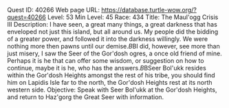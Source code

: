 Quest ID: 40266
Web page URL: https://database.turtle-wow.org/?quest=40266
Level: 53
Min Level: 45
Race: 434
Title: The Maul'ogg Crisis III
Description: I have seen, a great many things, a great darkness that has enveloped not just this island, but all around us. My people did the bidding of a greater power, and followed it into the darkness willingly. We were nothing more then pawns until our demise.$B$BI did, however, see more than just misery, I saw the Seer of the Gor'dosh ogres, a once old friend of mine. Perhaps it is he that can offer some wisdom, or suggestion on how to continue, maybe it is he, who has the answers.$B$BSeer Bol'ukk resides within the Gor'dosh Heights amongst the rest of his tribe, you should find him on Lapidis Isle far to the north, the Gor'dosh Heights rest at its north western side.
Objective: Speak with Seer Bol'ukk at the Gor'dosh Heights, and return to Haz'gorg the Great Seer with information.
